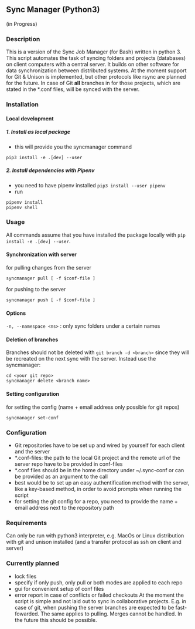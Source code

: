 ## Sync  Manager (Python3)

(in Progress)

### Description
This is a version of the Sync Job Manager (for Bash) written in python 3. This script automates the task of syncing folders and projects (databases) on client computers with a central server. It builds on other software for data synchronization between distributed systems.
At the moment support for Git & Unison is implemented, but other protocols like rsync are planned for the future.
In case of Git **all** branches in for those projects, which are stated in the *.conf files, will be synced with the server.  

### Installation
#### Local development

##### 1. Install as local package
* this will provide you the syncmanager command
```
pip3 install -e .[dev] --user
```

##### 2. Install dependencies with Pipenv
* you need to have pipenv installed `pip3 install --user pipenv`
* run
```
pipenv install
pipenv shell
```

### Usage
All commands assume that you have installed the package locally with `pip install -e .[dev] --user`.

#### Synchronization with server
for pulling changes from the server
```
syncmanager pull [ -f $conf-file ]
```
for pushing to the server
```
syncmanager push [ -f $conf-file ]
```
#### Options
`-n, --namespace <ns>` : only sync folders under a certain names 


#### Deletion of branches
Branches should not be deleted with `git branch -d <branch>` since they will be recreated on the next sync with the server.
Instead use the syncmanager:
```
cd <your git repo>
syncmanager delete <branch name>
```

#### Setting configuration
for setting the config (name + email address only possible for git repos)
```
syncmanager set-conf
```

### Configuration
- Git repositories have to be set up and wired by yourself for each client and the server
- *.conf-files: the path to the local Git project and the remote url of the server repo have to be provided in conf-files
- *.conf files should be in the home directory under ~/.sync-conf or can be provided as an argument to the call
- best would be to set up an easy authentification method with the server, like a key-based method, in order to avoid prompts when running the script
- for setting the git config for a repo, you need to provide the name + email address next to the repository path


### Requirements
Can only be run with python3 interpreter, e.g. MacOs or Linux distribution with git and unison installed (and a transfer protocol as ssh on client and server)

### Currently planned
- lock files
- specify if only push, only pull or both modes are applied to each repo
- gui for convenient setup of conf files
- error report in case of conflicts or failed checkouts
At the moment the script is simple and not laid out to sync in collaborative projects. E.g. in case of git, when pushing the server branches are expected to be fast-fowarded. The same applies to pulling.
Merges cannot be handled. In the future this should be possible.
